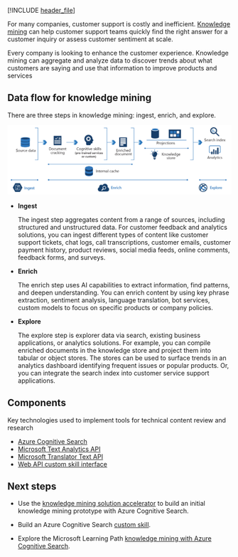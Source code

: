 
<!-- cSpell:ignore pracjain keyphrase -->

[!INCLUDE [header_file](../../../includes/sol-idea-header.md)]

For many companies, customer support is costly and inefficient. [Knowledge mining](https://azure.microsoft.com/solutions/knowledge-mining/) can help customer support teams quickly find the right answer for a customer inquiry or assess customer sentiment at scale.

Every company is looking to enhance the customer experience. Knowledge mining can aggregate and analyze data to discover trends about what customers are saying and use that information to improve products and services

## Data flow for knowledge mining

There are three steps in knowledge mining: ingest, enrich, and explore.

![Architecture diagram: knowledge mining for customer feedback and analytics with 3 steps: ingest, enrich, explore.](../media/knowledge-mining-customer-feedback-and-analytics.png)

- **Ingest**

  The ingest step aggregates content from a range of sources, including structured and unstructured data. For customer feedback and analytics solutions, you can ingest different types of content like customer support tickets, chat logs, call transcriptions, customer emails, customer payment history, product reviews, social media feeds, online comments, feedback forms, and surveys.

- **Enrich**

  The enrich step uses AI capabilities to extract information, find patterns, and deepen understanding. You can enrich content by using key phrase extraction, sentiment analysis, language translation, bot services, custom models to focus on specific products or company policies.

- **Explore**

  The explore step is explorer data via search, existing business applications, or analytics solutions. For example, you can compile enriched documents in the knowledge store and project them into tabular or object stores. The stores can be used to surface trends in an analytics dashboard identifying frequent issues or popular products. Or, you can integrate the search index into customer service support applications.

## Components

Key technologies used to implement tools for technical content review and research

- [Azure Cognitive Search](/azure/search/)
- [Microsoft Text Analytics API](https://azure.microsoft.com/services/cognitive-services/text-analytics/)
- [Microsoft Translator Text API](https://azure.microsoft.com/services/cognitive-services/translator-text-api/)
- [Web API custom skill interface](/azure/search/cognitive-search-custom-skill-interface)

## Next steps

- Use the [knowledge mining solution accelerator](/samples/azure-samples/azure-search-knowledge-mining/azure-search-knowledge-mining/) to build an initial knowledge mining prototype with Azure Cognitive Search.

- Build an Azure Cognitive Search [custom skill](/azure/search/cognitive-search-custom-skill-interface).

- Explore the Microsoft Learning Path [knowledge mining with Azure Cognitive Search](/learn/paths/implement-knowledge-mining-azure-cognitive-search/).
